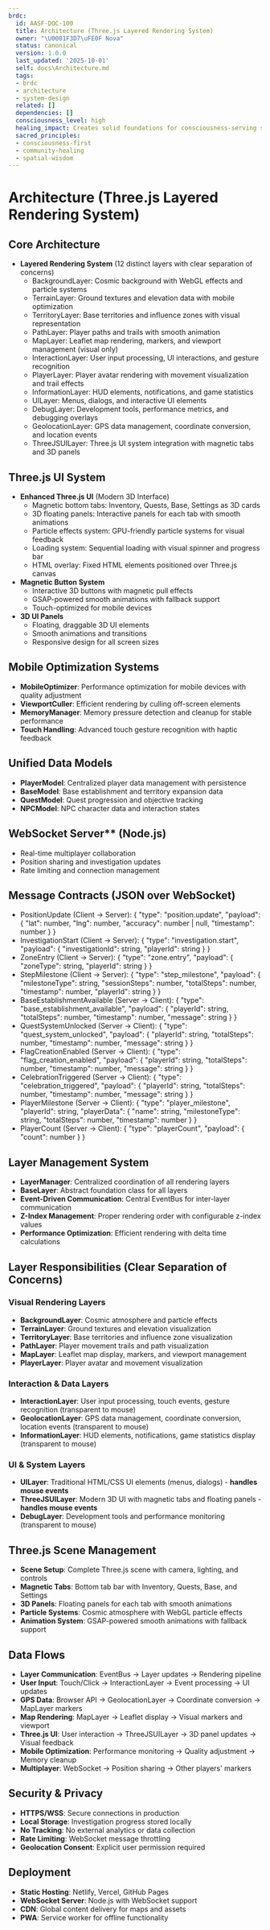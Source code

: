 ```yaml
---
brdc:
  id: AASF-DOC-100
  title: Architecture (Three.js Layered Rendering System)
  owner: "\U0001F3D7\uFE0F Nova"
  status: canonical
  version: 1.0.0
  last_updated: '2025-10-01'
  self: docs\Architecture.md
  tags:
  - brdc
  - architecture
  - system-design
  related: []
  dependencies: []
  consciousness_level: high
  healing_impact: Creates solid foundations for consciousness-serving systems
  sacred_principles:
  - consciousness-first
  - community-healing
  - spatial-wisdom
---
```


# Architecture (Three.js Layered Rendering System)

## Core Architecture
- **Layered Rendering System** (12 distinct layers with clear separation of concerns)
  - BackgroundLayer: Cosmic background with WebGL effects and particle systems
  - TerrainLayer: Ground textures and elevation data with mobile optimization
  - TerritoryLayer: Base territories and influence zones with visual representation
  - PathLayer: Player paths and trails with smooth animation
  - MapLayer: Leaflet map rendering, markers, and viewport management (visual only)
  - InteractionLayer: User input processing, UI interactions, and gesture recognition
  - PlayerLayer: Player avatar rendering with movement visualization and trail effects
  - InformationLayer: HUD elements, notifications, and game statistics
  - UILayer: Menus, dialogs, and interactive UI elements
  - DebugLayer: Development tools, performance metrics, and debugging overlays
  - GeolocationLayer: GPS data management, coordinate conversion, and location events
  - ThreeJSUILayer: Three.js UI system integration with magnetic tabs and 3D panels

## Three.js UI System
- **Enhanced Three.js UI** (Modern 3D Interface)
  - Magnetic bottom tabs: Inventory, Quests, Base, Settings as 3D cards
  - 3D floating panels: Interactive panels for each tab with smooth animations
  - Particle effects system: GPU-friendly particle systems for visual feedback
  - Loading system: Sequential loading with visual spinner and progress bar
  - HTML overlay: Fixed HTML elements positioned over Three.js canvas
- **Magnetic Button System**
  - Interactive 3D buttons with magnetic pull effects
  - GSAP-powered smooth animations with fallback support
  - Touch-optimized for mobile devices
- **3D UI Panels**
  - Floating, draggable 3D UI elements
  - Smooth animations and transitions
  - Responsive design for all screen sizes

## Mobile Optimization Systems
- **MobileOptimizer**: Performance optimization for mobile devices with quality adjustment
- **ViewportCuller**: Efficient rendering by culling off-screen elements
- **MemoryManager**: Memory pressure detection and cleanup for stable performance
- **Touch Handling**: Advanced touch gesture recognition with haptic feedback

## Unified Data Models
- **PlayerModel**: Centralized player data management with persistence
- **BaseModel**: Base establishment and territory expansion data
- **QuestModel**: Quest progression and objective tracking
- **NPCModel**: NPC character data and interaction states

## WebSocket Server** (Node.js)
- Real-time multiplayer collaboration
- Position sharing and investigation updates
- Rate limiting and connection management

## Message Contracts (JSON over WebSocket)
- PositionUpdate (Client → Server):
  {
    "type": "position.update",
    "payload": { "lat": number, "lng": number, "accuracy": number | null, "timestamp": number }
  }
- InvestigationStart (Client → Server):
  {
    "type": "investigation.start",
    "payload": { "investigationId": string, "playerId": string }
  }
- ZoneEntry (Client → Server):
  {
    "type": "zone.entry",
    "payload": { "zoneType": string, "playerId": string }
  }
- StepMilestone (Client → Server):
  {
    "type": "step_milestone",
    "payload": { "milestoneType": string, "sessionSteps": number, "totalSteps": number, "timestamp": number, "playerId": string }
  }
- BaseEstablishmentAvailable (Server → Client):
  {
    "type": "base_establishment_available",
    "payload": { "playerId": string, "totalSteps": number, "timestamp": number, "message": string }
  }
- QuestSystemUnlocked (Server → Client):
  {
    "type": "quest_system_unlocked",
    "payload": { "playerId": string, "totalSteps": number, "timestamp": number, "message": string }
  }
- FlagCreationEnabled (Server → Client):
  {
    "type": "flag_creation_enabled",
    "payload": { "playerId": string, "totalSteps": number, "timestamp": number, "message": string }
  }
- CelebrationTriggered (Server → Client):
  {
    "type": "celebration_triggered",
    "payload": { "playerId": string, "totalSteps": number, "timestamp": number, "message": string }
  }
- PlayerMilestone (Server → Client):
  {
    "type": "player_milestone",
    "playerId": string,
    "playerData": { "name": string, "milestoneType": string, "totalSteps": number, "timestamp": number }
  }
- PlayerCount (Server → Client):
  { "type": "playerCount", "payload": { "count": number } }

## Layer Management System
- **LayerManager**: Centralized coordination of all rendering layers
- **BaseLayer**: Abstract foundation class for all layers
- **Event-Driven Communication**: Central EventBus for inter-layer communication
- **Z-Index Management**: Proper rendering order with configurable z-index values
- **Performance Optimization**: Efficient rendering with delta time calculations

## Layer Responsibilities (Clear Separation of Concerns)

### **Visual Rendering Layers**
- **BackgroundLayer**: Cosmic atmosphere and particle effects
- **TerrainLayer**: Ground textures and elevation visualization
- **TerritoryLayer**: Base territories and influence zone visualization
- **PathLayer**: Player movement trails and path visualization
- **MapLayer**: Leaflet map display, markers, and viewport management
- **PlayerLayer**: Player avatar and movement visualization

### **Interaction & Data Layers**
- **InteractionLayer**: User input processing, touch events, gesture recognition (transparent to mouse)
- **GeolocationLayer**: GPS data management, coordinate conversion, location events (transparent to mouse)
- **InformationLayer**: HUD elements, notifications, game statistics display (transparent to mouse)

### **UI & System Layers**
- **UILayer**: Traditional HTML/CSS UI elements (menus, dialogs) - **handles mouse events**
- **ThreeJSUILayer**: Modern 3D UI with magnetic tabs and floating panels - **handles mouse events**
- **DebugLayer**: Development tools and performance monitoring (transparent to mouse)

## Three.js Scene Management
- **Scene Setup**: Complete Three.js scene with camera, lighting, and controls
- **Magnetic Tabs**: Bottom tab bar with Inventory, Quests, Base, and Settings
- **3D Panels**: Floating panels for each tab with smooth animations
- **Particle Systems**: Cosmic atmosphere with WebGL particle effects
- **Animation System**: GSAP-powered smooth animations with fallback support

## Data Flows
- **Layer Communication**: EventBus → Layer updates → Rendering pipeline
- **User Input**: Touch/Click → InteractionLayer → Event processing → UI updates
- **GPS Data**: Browser API → GeolocationLayer → Coordinate conversion → MapLayer markers
- **Map Rendering**: MapLayer → Leaflet display → Visual markers and viewport
- **Three.js UI**: User interaction → ThreeJSUILayer → 3D panel updates → Visual feedback
- **Mobile Optimization**: Performance monitoring → Quality adjustment → Memory cleanup
- **Multiplayer**: WebSocket → Position sharing → Other players' markers

## Security & Privacy
- **HTTPS/WSS**: Secure connections in production
- **Local Storage**: Investigation progress stored locally
- **No Tracking**: No external analytics or data collection
- **Rate Limiting**: WebSocket message throttling
- **Geolocation Consent**: Explicit user permission required

## Deployment
- **Static Hosting**: Netlify, Vercel, GitHub Pages
- **WebSocket Server**: Node.js with WebSocket support
- **CDN**: Global content delivery for maps and assets
- **PWA**: Service worker for offline functionality
